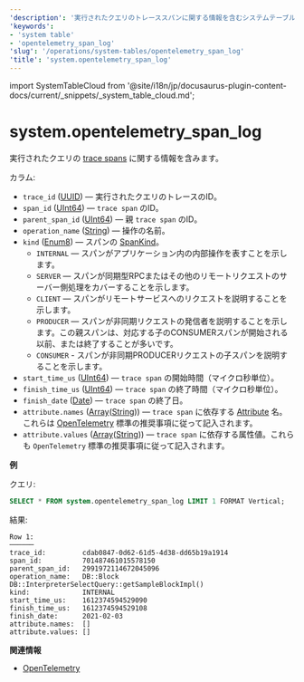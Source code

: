 ```yaml
---
'description': '実行されたクエリのトレーススパンに関する情報を含むシステムテーブル。'
'keywords':
- 'system table'
- 'opentelemetry_span_log'
'slug': '/operations/system-tables/opentelemetry_span_log'
'title': 'system.opentelemetry_span_log'
---
```


import SystemTableCloud from '@site/i18n/jp/docusaurus-plugin-content-docs/current/_snippets/_system_table_cloud.md';


# system.opentelemetry_span_log

<SystemTableCloud/>

実行されたクエリの [trace spans](https://opentracing.io/docs/overview/spans/) に関する情報を含みます。

カラム:

- `trace_id` ([UUID](../../sql-reference/data-types/uuid.md)) — 実行されたクエリのトレースのID。
- `span_id` ([UInt64](../../sql-reference/data-types/int-uint.md)) — `trace span` のID。
- `parent_span_id` ([UInt64](../../sql-reference/data-types/int-uint.md)) — 親 `trace span` のID。
- `operation_name` ([String](../../sql-reference/data-types/string.md)) — 操作の名前。
- `kind` ([Enum8](../../sql-reference/data-types/enum.md)) — スパンの [SpanKind](https://opentelemetry.io/docs/reference/specification/trace/api/#spankind)。
    - `INTERNAL` — スパンがアプリケーション内の内部操作を表すことを示します。
    - `SERVER` — スパンが同期型RPCまたはその他のリモートリクエストのサーバー側処理をカバーすることを示します。
    - `CLIENT` — スパンがリモートサービスへのリクエストを説明することを示します。
    - `PRODUCER` — スパンが非同期リクエストの発信者を説明することを示します。この親スパンは、対応する子のCONSUMERスパンが開始される以前、または終了することが多いです。
    - `CONSUMER` - スパンが非同期PRODUCERリクエストの子スパンを説明することを示します。
- `start_time_us` ([UInt64](../../sql-reference/data-types/int-uint.md)) — `trace span` の開始時間（マイクロ秒単位）。
- `finish_time_us` ([UInt64](../../sql-reference/data-types/int-uint.md)) — `trace span` の終了時間（マイクロ秒単位）。
- `finish_date` ([Date](../../sql-reference/data-types/date.md)) — `trace span` の終了日。
- `attribute.names` ([Array](../../sql-reference/data-types/array.md)([String](../../sql-reference/data-types/string.md))) — `trace span` に依存する [Attribute](https://opentelemetry.io/docs/go/instrumentation/#attributes) 名。これらは [OpenTelemetry](https://opentelemetry.io/) 標準の推奨事項に従って記入されます。
- `attribute.values` ([Array](../../sql-reference/data-types/array.md)([String](../../sql-reference/data-types/string.md))) — `trace span` に依存する属性値。これらも `OpenTelemetry` 標準の推奨事項に従って記入されます。

**例**

クエリ:

```sql
SELECT * FROM system.opentelemetry_span_log LIMIT 1 FORMAT Vertical;
```

結果:

```text
Row 1:
──────
trace_id:         cdab0847-0d62-61d5-4d38-dd65b19a1914
span_id:          701487461015578150
parent_span_id:   2991972114672045096
operation_name:   DB::Block DB::InterpreterSelectQuery::getSampleBlockImpl()
kind:             INTERNAL
start_time_us:    1612374594529090
finish_time_us:   1612374594529108
finish_date:      2021-02-03
attribute.names:  []
attribute.values: []
```

**関連情報**

- [OpenTelemetry](../../operations/opentelemetry.md)
